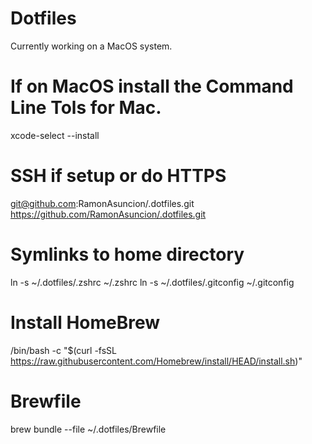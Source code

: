 # Dotfiles
Currently working on a MacOS system. 

# If on MacOS install the Command Line Tols for Mac. 
xcode-select --install 

# SSH if setup or do HTTPS 
git@github.com:RamonAsuncion/.dotfiles.git 
https://github.com/RamonAsuncion/.dotfiles.git 

# Symlinks to home directory
ln -s ~/.dotfiles/.zshrc ~/.zshrc
ln -s ~/.dotfiles/.gitconfig ~/.gitconfig

# Install HomeBrew
/bin/bash -c "$(curl -fsSL https://raw.githubusercontent.com/Homebrew/install/HEAD/install.sh)"

# Brewfile 
brew bundle --file ~/.dotfiles/Brewfile

